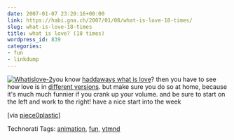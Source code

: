 ```yaml
---
date: 2007-01-07 23:20:16+00:00
link: https://habi.gna.ch/2007/01/08/what-is-love-18-times/
slug: what-is-love-18-times
title: what is love? (18 times)
wordpress_id: 839
categories:
- fun
- linkdump
---
```


[![Whatislove-2](https://habi.gna.ch/wp-content/uploads/2007/01/whatislove-2-tm.jpg)](https://habi.gna.ch/wp-content/uploads/2007/01/whatislove-2.png)you know [haddaways what is love](https://google.com/musicl?lid=fzNqLtwJrTG&aid=gKkKk5ug-ML)? then you have to see how love is in [different versions](http://www.kontraband.com/show/show.asp?ID=5274). but make sure you do so at home, because it's much much funnier if you crank up your volume. and be sure to start on the left and work to the right!
have a nice start into the week

[via [piece0plastic](http://www.kontraband.com/show/show.asp?ID=5274)]



Technorati Tags: [animation](http://www.technorati.com/tag/animation), [fun](http://www.technorati.com/tag/fun), [ytmnd](http://www.technorati.com/tag/ytmnd)
